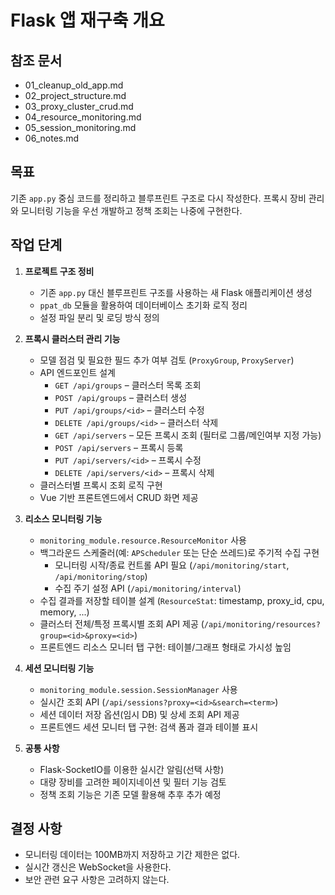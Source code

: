 # Flask 앱 재구축 개요

## 참조 문서
- 01_cleanup_old_app.md
- 02_project_structure.md
- 03_proxy_cluster_crud.md
- 04_resource_monitoring.md
- 05_session_monitoring.md
- 06_notes.md

## 목표
기존 `app.py` 중심 코드를 정리하고 블루프린트 구조로 다시 작성한다. 프록시 장비 관리와 모니터링 기능을 우선 개발하고 정책 조회는 나중에 구현한다.

## 작업 단계

1. **프로젝트 구조 정비**
   - 기존 `app.py` 대신 블루프린트 구조를 사용하는 새 Flask 애플리케이션 생성
   - `ppat_db` 모듈을 활용하여 데이터베이스 초기화 로직 정리
   - 설정 파일 분리 및 로딩 방식 정의

2. **프록시 클러스터 관리 기능**
   - 모델 점검 및 필요한 필드 추가 여부 검토 (`ProxyGroup`, `ProxyServer`)
   - API 엔드포인트 설계
     - `GET /api/groups` – 클러스터 목록 조회
     - `POST /api/groups` – 클러스터 생성
     - `PUT /api/groups/<id>` – 클러스터 수정
     - `DELETE /api/groups/<id>` – 클러스터 삭제
     - `GET /api/servers` – 모든 프록시 조회 (필터로 그룹/메인여부 지정 가능)
     - `POST /api/servers` – 프록시 등록
     - `PUT /api/servers/<id>` – 프록시 수정
     - `DELETE /api/servers/<id>` – 프록시 삭제
   - 클러스터별 프록시 조회 로직 구현
   - Vue 기반 프론트엔드에서 CRUD 화면 제공

3. **리소스 모니터링 기능**
   - `monitoring_module.resource.ResourceMonitor` 사용
   - 백그라운드 스케줄러(예: `APScheduler` 또는 단순 쓰레드)로 주기적 수집 구현
     - 모니터링 시작/종료 컨트롤 API 필요 (`/api/monitoring/start`, `/api/monitoring/stop`)
     - 수집 주기 설정 API (`/api/monitoring/interval`)
   - 수집 결과를 저장할 테이블 설계 (`ResourceStat`: timestamp, proxy_id, cpu, memory, ...)
   - 클러스터 전체/특정 프록시별 조회 API 제공 (`/api/monitoring/resources?group=<id>&proxy=<id>`) 
   - 프론트엔드 리소스 모니터 탭 구현: 테이블/그래프 형태로 가시성 높임

4. **세션 모니터링 기능**
   - `monitoring_module.session.SessionManager` 사용
   - 실시간 조회 API (`/api/sessions?proxy=<id>&search=<term>`)
   - 세션 데이터 저장 옵션(임시 DB) 및 상세 조회 API 제공
   - 프론트엔드 세션 모니터 탭 구현: 검색 폼과 결과 테이블 표시

5. **공통 사항**
   - Flask-SocketIO를 이용한 실시간 알림(선택 사항)
   - 대량 장비를 고려한 페이지네이션 및 필터 기능 검토
   - 정책 조회 기능은 기존 모델 활용해 추후 추가 예정

## 결정 사항
- 모니터링 데이터는 100MB까지 저장하고 기간 제한은 없다.
- 실시간 갱신은 WebSocket을 사용한다.
- 보안 관련 요구 사항은 고려하지 않는다.
